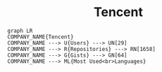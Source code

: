 <h1 align="center">Tencent</h1>

```mermaid
graph LR
COMPANY_NAME{Tencent}
COMPANY_NAME ---> U{Users} ---> UN[29]
COMPANY_NAME ---> R{Repositories} ---> RN[1658]
COMPANY_NAME ---> G{Gists} ---> GN[64]
COMPANY_NAME ---> ML{Most Used<br>Languages}
```
